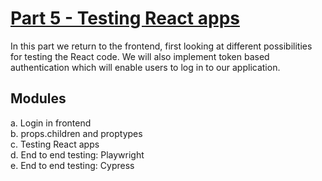 # [Part 5 - Testing React apps](https://fullstackopen.com/en/part5)

In this part we return to the frontend, first looking at different possibilities for testing the React code. We will also implement token based authentication which will enable users to log in to our application.

## Modules

a. Login in frontend  
b. props.children and proptypes  
c. Testing React apps  
d. End to end testing: Playwright  
e. End to end testing: Cypress
